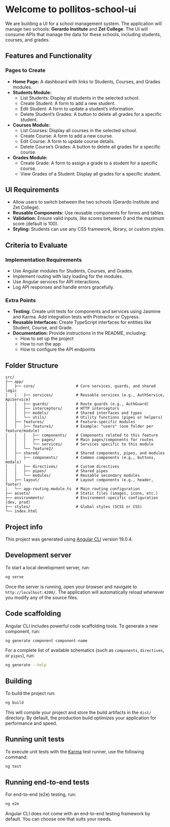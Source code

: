 # Welcome to pollitos-school-ui

We are building a UI for a school management system. The application will manage two schools: **Gerardo Institute** and **Zet College**. The UI will consume APIs that manage the data for these schools, including students, courses, and grades.

## Features and Functionality

### Pages to Create

- **Home Page:** A dashboard with links to Students, Courses, and Grades modules.
- **Students Module:**
  - List Students: Display all students in the selected school.
  - Create Student: A form to add a new student.
  - Edit Student: A form to update a student’s information.
  - Delete Student’s Grades: A button to delete all grades for a specific student.
- **Courses Module:**
  - List Courses: Display all courses in the selected school.
  - Create Course: A form to add a new course.
  - Edit Course: A form to update course details.
  - Delete Course’s Grades: A button to delete all grades for a specific course.
- **Grades Module:**
  - Create Grade: A form to assign a grade to a student for a specific course.
  - View Grades of a Student: Display all grades for a specific student.

## UI Requirements

- Allow users to switch between the two schools (Gerardo Institute and Zet College).
- **Reusable Components:** Use reusable components for forms and tables.
- **Validation:** Ensure valid inputs, like scores between 0 and the maximum score (default is 100).
- **Styling:** Students can use any CSS framework, library, or custom styles.

## Criteria to Evaluate

### Implementation Requirements

- Use Angular modules for Students, Courses, and Grades.
- Implement routing with lazy loading for the modules.
- Use Angular services for API interactions.
- Log API responses and handle errors gracefully.

### Extra Points

- **Testing:** Create unit tests for components and services using Jasmine and Karma. Add integration tests with Protractor or Cypress.
- **Reusable Interfaces:** Create TypeScript interfaces for entities like Student, Course, and Grade.
- **Documentation:** Provide instructions in the README, including:
  - How to set up the project
  - How to run the app
  - How to configure the API endpoints

## Folder Structure

```plaintext
src/
├── app/
│   ├── core/                  # Core services, guards, and shared logic
│   │   ├── services/          # Reusable services (e.g., AuthService, ApiService)
│   │   ├── guards/            # Route guards (e.g., AuthGuard)
│   │   ├── interceptors/      # HTTP interceptors
│   │   ├── models/            # Shared interfaces and types
│   │   └── utils/             # Utility functions (pipes or helpers)
│   ├── features/              # Feature-specific modules
│   │   ├── feature1/          # Example: "users" (one folder per feature/module)
│   │   │   ├── components/    # Components related to this feature
│   │   │   ├── pages/         # Main pages/components for routes
│   │   │   └── services/      # Services specific to this module
│   │   └── feature2/
│   ├── shared/                # Shared components, pipes, and modules
│   │   ├── components/        # Common components (e.g., buttons, modals)
│   │   ├── directives/        # Custom directives
│   │   ├── pipes/             # Shared pipes
│   │   └── modules/           # Reusable secondary modules
│   ├── layout/                # Layout components (e.g., header, footer)
│   └── app-routing.module.ts  # Main routing configuration
├── assets/                    # Static files (images, icons, etc.)
├── environments/              # Environment-specific configuration (dev, prod)
├── styles/                    # Global styles (SCSS or CSS)
└── index.html
```

## Project info

This project was generated using [Angular CLI](https://github.com/angular/angular-cli) version 19.0.4.

## Development server

To start a local development server, run:

```bash
ng serve
```

Once the server is running, open your browser and navigate to `http://localhost:4200/`. The application will automatically reload whenever you modify any of the source files.

## Code scaffolding

Angular CLI includes powerful code scaffolding tools. To generate a new component, run:

```bash
ng generate component component-name
```

For a complete list of available schematics (such as `components`, `directives`, or `pipes`), run:

```bash
ng generate --help
```

## Building

To build the project run:

```bash
ng build
```

This will compile your project and store the build artifacts in the `dist/` directory. By default, the production build optimizes your application for performance and speed.

## Running unit tests

To execute unit tests with the [Karma](https://karma-runner.github.io) test runner, use the following command:

```bash
ng test
```

## Running end-to-end tests

For end-to-end (e2e) testing, run:

```bash
ng e2e
```

Angular CLI does not come with an end-to-end testing framework by default. You can choose one that suits your needs.
